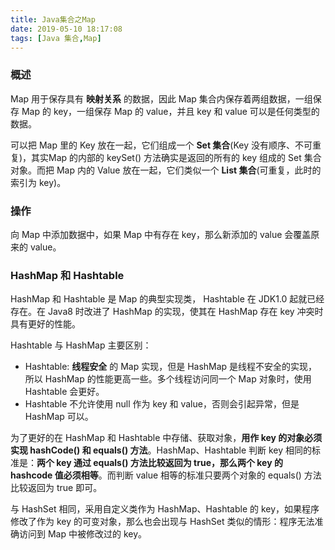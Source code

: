 ```yaml
---
title: Java集合之Map
date: 2019-05-10 18:17:08
tags: [Java 集合,Map]
---
```


### 概述 

Map 用于保存具有 **映射关系** 的数据，因此 Map 集合内保存着两组数据，一组保存 Map 的 key，一组保存 Map 的 value，并且 key 和 value 可以是任何类型的数据。


可以把 Map 里的 Key 放在一起，它们组成一个 **Set 集合**(Key 没有顺序、不可重复)，其实Map 的内部的 keySet() 方法确实是返回的所有的 key 组成的 Set 集合对象。而把 Map 内的 Value 放在一起，它们类似一个 **List 集合**(可重复，此时的索引为 key)。

### 操作

向 Map 中添加数据中，如果 Map 中有存在 key，那么新添加的 value 会覆盖原来的 value。

<!-- more -->

### HashMap 和 Hashtable

HashMap 和 Hashtable 是 Map 的典型实现类， Hashtable 在 JDK1.0 起就已经存在。在 Java8 时改进了 HashMap 的实现，使其在 HashMap 存在 key 冲突时具有更好的性能。

Hashtable 与 HashMap 主要区别：

* Hashtable: **线程安全** 的 Map 实现，但是 HashMap 是线程不安全的实现，所以 HashMap 的性能更高一些。多个线程访问同一个 Map 对象时，使用 Hashtable 会更好。
* Hashtable 不允许使用 null 作为 key 和 value，否则会引起异常，但是 HashMap 可以。

为了更好的在 HashMap 和 Hashtable 中存储、获取对象，**用作 key 的对象必须实现 hashCode() 和 equals() 方法**。HashMap、Hashtable 判断 key 相同的标准是：**两个 key 通过 equals() 方法比较返回为 true，那么两个 key 的 hashcode 值必须相等**。而判断 value 相等的标准只要两个对象的 equals() 方法比较返回为 true 即可。

与 HashSet 相同，采用自定义类作为 HashMap、Hashtable 的 key，如果程序修改了作为 key 的可变对象，那么也会出现与 HashSet 类似的情形：程序无法准确访问到 Map 中被修改过的 key。